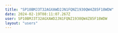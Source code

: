 ```yaml
---
title: "SP10BMJ3T32AGXAWD2JN1FQNZ1930QW4Z85F18WDW"
date: 2024-02-19T08:11:07.267Z
user: SP10BMJ3T32AGXAWD2JN1FQNZ1930QW4Z85F18WDW
layout: "users"
---
```

    